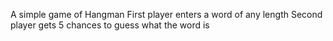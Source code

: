 A simple game of Hangman
First player enters a word of any length
Second player gets 5 chances to guess what the word is
